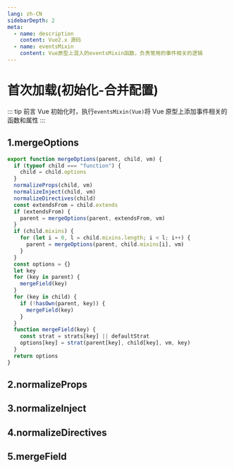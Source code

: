 ```yaml
---
lang: zh-CN
sidebarDepth: 2
meta:
  - name: description
    content: Vue2.x 源码
  - name: eventsMixin
    content: Vue原型上混入的eventsMixin函数，负责常用的事件相关的逻辑
---
```


# 首次加载(初始化-合并配置)

::: tip 前言
Vue 初始化时，执行`eventsMixin(Vue)`将 Vue 原型上添加事件相关的函数和属性
:::

## 1.mergeOptions

```js
export function mergeOptions(parent, child, vm) {
  if (typeof child === "function") {
    child = child.options
  }
  normalizeProps(child, vm)
  normalizeInject(child, vm)
  normalizeDirectives(child)
  const extendsFrom = child.extends
  if (extendsFrom) {
    parent = mergeOptions(parent, extendsFrom, vm)
  }
  if (child.mixins) {
    for (let i = 0, l = child.mixins.length; i < l; i++) {
      parent = mergeOptions(parent, child.mixins[i], vm)
    }
  }
  const options = {}
  let key
  for (key in parent) {
    mergeField(key)
  }
  for (key in child) {
    if (!hasOwn(parent, key)) {
      mergeField(key)
    }
  }
  function mergeField(key) {
    const strat = strats[key] || defaultStrat
    options[key] = strat(parent[key], child[key], vm, key)
  }
  return options
}
```

## 2.normalizeProps

## 3.normalizeInject

## 4.normalizeDirectives

## 5.mergeField

<!-- <Vssue /> -->
